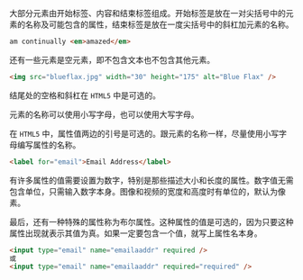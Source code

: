 大部分元素由开始标签、内容和结束标签组成。开始标签是放在一对尖括号中的元素的名称及可能包含的属性，结束标签是放在一度尖括号中的斜杠加元素的名称。

```html
am continually <em>amazed</em>
```

还有一些元素是空元素，即不包含文本也不包含其他元素。

```html
<img src="blueflax.jpg" width="30" height="175" alt="Blue Flax" />
```

结尾处的空格和斜杠在 `HTML5` 中是可选的。

元素的名称可以使用小写字母，也可以使用大写字母。

在 `HTML5` 中，属性值两边的引号是可选的。跟元素的名称一样，尽量使用小写字母编写属性的名称。

```html
<label for="email">Email Address</label>
```

有许多属性的值需要设置为数字，特别是那些描述大小和长度的属性。数字值无需包含单位，只需输入数字本身。图像和视频的宽度和高度时有单位的，默认为像素。

最后，还有一种特殊的属性称为布尔属性。这种属性的值是可选的，因为只要这种属性出现就表示其值为真。如果一定要包含一个值，就写上属性名本身。

```html
<input type="email" name="emailaaddr" required />
或
<input type="email" name="emailaaddr" required="required" />
```

